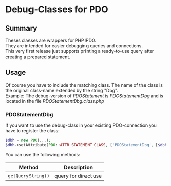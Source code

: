 # Debug-Classes for PDO

## Summary
Theses classes are wrappers for PHP PDO.   
They are intended for easier debugging queries and connections.  
This very first release just supports printing a ready-to-use query after creating a prepared statement.

## Usage
Of course you have to include the matching class. The name of the class is the original class-name extended by the string "Dbg".  
Example: The debug-version of *PDOStatement* is *PDOStatementDbg* and is located in the file *PDOStatementDbg.class.php*   

### PDOStatementDbg
If you want to use the debug-class in your existing PDO-connection you have to register the class:  
```php
$dbh = new PDO(...);  
$dbh->setAttribute(PDO::ATTR_STATEMENT_CLASS, ['PDOStatementDbg', [$dbh]]);
```
  
You can use the following methods:  


| Method | Description |  
| --- | --- |  
| `getQueryString()` | query for direct use |  
  
